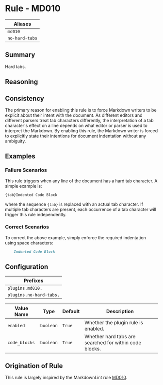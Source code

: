 # Rule - MD010

| Aliases |
| --- |
| `md010` |
| `no-hard-tabs` |

## Summary

Hard tabs.

## Reasoning

## Consistency

The primary reason for enabling this rule is to force Markdown writers to be
explicit about their intent with the document.  As different editors and different
parsers treat tab characters differently, the interpretation of a tab character's
effect on a line depends on what editor or parser is used to interpret the Markdown.
By enabling this rule, the Markdown writer is forced to explicitly state their
intentions for document indentation without any ambiguity.

## Examples

### Failure Scenarios

This rule triggers when any line of the document has a hard tab character.
A simple example is:

```Markdown
{tab}Indented Code Block
```

where the sequence `{tab}` is replaced with an actual tab character.  If multiple
tab characters are present, each occurrence of a tab character will trigger this
rule independently.

### Correct Scenarios

To correct the above example, simply enforce the required indentation using space
characters:

```Markdown
    Indented Code Block
```

## Configuration

| Prefixes |
| --- |
| `plugins.md010.` |
| `plugins.no-hard-tabs.` |

| Value Name | Type | Default | Description |
| -- | -- | -- | -- |
| `enabled` | `boolean` | `True` | Whether the plugin rule is enabled. |
| `code_blocks` | `boolean` | `True` | Whether hard tabs are searched for within code blocks. |

## Origination of Rule

This rule is largely inspired by the MarkdownLint rule
[MD010](https://github.com/DavidAnson/markdownlint/blob/main/doc/Rules.md#md010---hard-tabs).
